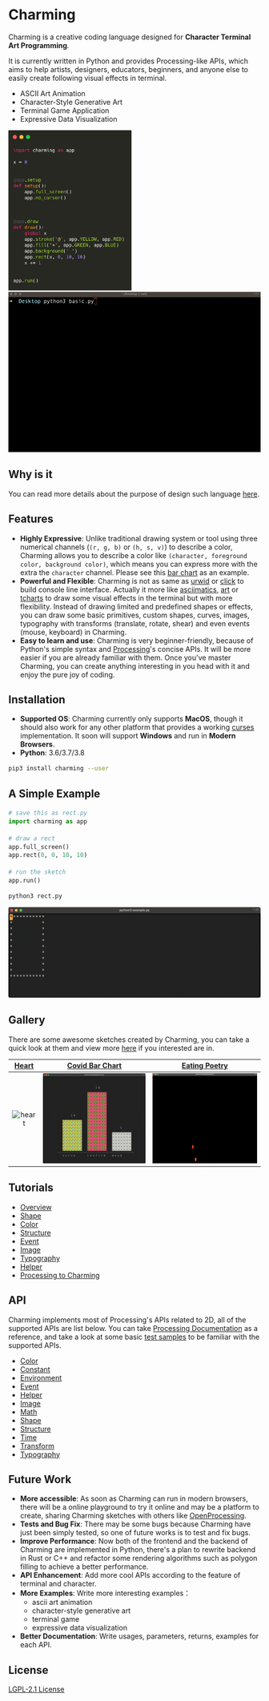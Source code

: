 # Charming

Charming is a creative coding language designed for **Character Terminal Art Programming**.

It is currently written in Python and provides Processing-like APIs, which aims to help artists, designers, educators, beginners, and anyone else to easily create following visual effects in terminal.

- ASCII Art Animation
- Character-Style Generative Art
- Terminal Game Application
- Expressive Data Visualization

<img src="https://raw.githubusercontent.com/charming-art/public-files/master/home_code.png" alt="Charming" height="320">&ensp;
<img src="https://raw.githubusercontent.com/charming-art/public-files/master/welcome.gif" alt="Charming" height="320">

## Why is it

You can read more details about the purpose of design such language [here](./docs/why-is-it.md).

## Features

- **Highly Expressive**: Unlike traditional drawing system or tool using three numerical channels (`(r, g, b)` or `(h, s, v)`) to describe a color, Charming allows you to describe a color like `(character, foreground color, background color)`, which means you can express more with the extra the `character` channel. Please see this [bar chart](./docs/examples/barchart.md) as an example.
- **Powerful and Flexible**: Charming is not as same as [urwid](https://github.com/urwid/urwid) or [click](https://github.com/pallets/click) to build console line interface. Actually it more like [asciimatics](https://github.com/peterbrittain/asciimatics), [art](https://github.com/sepandhaghighi/art) or [tcharts](https://github.com/ProtoTeam/tcharts.js) to draw some visual effects in the terminal but with more flexibility. Instead of drawing limited and predefined shapes or effects, you can draw some basic primitives, custom shapes, curves, images, typography with transforms (translate, rotate, shear) and even events (mouse, keyboard) in Charming.
- **Easy to learn and use**: Charming is very beginner-friendly, because of Python's simple syntax and [Processing](https://processing.org/)'s concise APIs. It will be more easier if you are already familiar with them. Once you've master Charming, you can create anything interesting in you head with it and enjoy the pure joy of coding.

## Installation

- **Supported OS**: Charming currently only supports **MacOS**, though it should also work for any other platform that provides a working [curses](https://docs.python.org/3/howto/curses.html) implementation. It soon will support **Windows** and run in **Modern Browsers**.
- **Python**: 3.6/3.7/3.8

```bash
pip3 install charming --user
```

## A Simple Example

```py
# save this as rect.py
import charming as app

# draw a rect
app.full_screen()
app.rect(0, 0, 10, 10)

# run the sketch
app.run()
```

```bash
python3 rect.py
```

![get started](https://raw.githubusercontent.com/charming-art/public-files/master/get_started.png)

## Gallery

There are some awesome sketches created by Charming, you can take a quick look at them and view more [here](./docs/examples/readme.md) if you interested are in.

|  [Heart](./docs/examples/heart.md)   |  [Covid Bar Chart](./docs/examples/barchart.md) |  [Eating Poetry](./docs/examples/snake.md) |
|  :--:  |  :--: | :--:  |
| <img src="https://raw.githubusercontent.com/charming-art/public-files/master/example_heart.gif" height="180px" alt="heart" />|<img src="https://raw.githubusercontent.com/charming-art/public-files/master/example_barchart.png" height="180px" alt="bar chart" />|<img src="https://raw.githubusercontent.com/charming-art/public-files/master/example_snake.gif" alt="snake" height="180px" /> |

## Tutorials

- [Overview](./docs/tutorials/overview.md)
- [Shape](./docs/tutorials/shape.md)
- [Color](./docs/tutorials/color.md)
- [Structure](./docs/tutorials/stucture.md)
- [Event](./docs/tutorials/event.md)
- [Image](./docs/tutorials/image.md)
- [Typography](./docs/tutorials/typography.md)
- [Helper](./docs/tutorials/helper.md)
- [Processing to Charming](./docs/tutorials/processing-to-charming.md)

## API

Charming implements most of Processing's APIs related to 2D, all of the supported APIs are list below. You can take [Processing Documentation](https://processing.org/reference/) as a reference, and take a look at some basic [test samples](https://github.com/charming-art/charming/blob/master/tests/) to be familiar with the supported APIs.

- [Color](./docs/api/color.md)
- [Constant](./docs/api/constant.md)
- [Environment](./docs/api/environment.md)
- [Event](./docs/api/event.md)
- [Helper](./docs/api/helper.md)
- [Image](./docs/api/image.md)
- [Math](./docs/api/math.md)
- [Shape](./docs/api/shape.md)
- [Structure](./docs/api/structure.md)
- [Time](./docs/api/time.md)
- [Transform](./docs/api/transform.md)
- [Typography](./docs/api/typography.md)

## Future Work

- **More accessible**: As soon as Charming can run in modern browsers, there will be a online playground to try it online and may be a platform to create, sharing Charming sketches with others like [OpenProcessing](https://www.openprocessing.org/).
- **Tests and Bug Fix**: There may be some bugs because Charming have just been simply tested, so one of future works is to test and fix bugs.
- **Improve Performance**: Now both of the frontend and the backend of Charming are implemented in Python, there's a plan to rewrite backend in Rust or C++ and refactor some rendering algorithms such as polygon filling to achieve a better performance.
- **API Enhancement**: Add more cool APIs according to the feature of terminal and character.
- **More Examples**: Write more interesting examples：
  - ascii art animation
  - character-style generative art
  - terminal game
  - expressive data visualization
- **Better Documentation**: Write usages, parameters, returns, examples for each API.
## License

[LGPL-2.1 License](https://github.com/charming-art/charming/blob/master/LICENSE)
